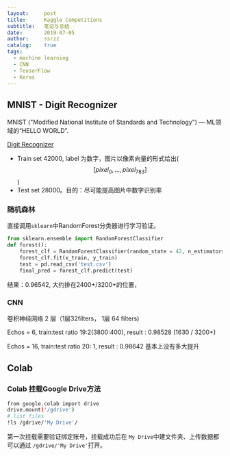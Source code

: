 ```yaml
---
layout:     post
title:      Kaggle Competitions 
subtitle:   笔记与总结
date:       2019-07-05
author:     ssrzz
catalog: 	true
tags:
  - machine learning
  - CNN
  - TensorFlow
  - Keras
---
```


## MNIST - Digit Recognizer

MNIST ("Modified National Institute of Standards and Technology") — ML领域的“HELLO WORLD”. 

[Digit Recognizer](https://www.kaggle.com/c/digit-recognizer/leaderboard)

* Train set 42000, label 为数字，图片以像素向量的形式给出($$[pixel_0, … , pixel_{783}]$$) 
* Test set 28000。目的：尽可能提高图片中数字识别率

### 随机森林

直接调用`sklearn`中RandomForest分类器进行学习验证。

```python
from sklearn.ensemble import RandomForestClassifier
def forest():
	forest_clf = RandomForestClassifier(random_state = 42, n_estimators=100)
	forest_clf.fit(x_train, y_train)
	test = pd.read_csv('test.csv')
	final_pred = forest_clf.predict(test)
```

结果：0.96542, 大约排在2400+/3200+的位置，

### CNN

卷积神经网络 2 层（1层32filters， 1层 64 filters) 

Echos = 6, train:test ratio 19:2(3800:400), result : 0.98528 (1630 / 3200+)

Echos = 16, train:test ratio 20: 1, result : 0.98642 基本上没有多大提升



## Colab

### Colab 挂载Google Drive方法

```bash
from google.colab import drive
drive.mount('/gdrive')
# list files
!ls /gdrive/'My Drive'/
```

第一次挂载需要验证绑定账号，挂载成功后在 `My Drive`中建文件夹、上传数据都可以通过 `/gdrive/'My Drive'`打开。 



